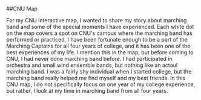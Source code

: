 ##CNU Map

For my CNU interactive map, I wanted to share my story about marching band and some of the special moments I have experienced. Each white dot on the map covers a spot on CNU's campus where the marching band has performed or practiced. I have been fortunate enough to be a part of the Marching Captains for all four years of college, and it has been one of the best experiences of my life. I mention this in the map, but before coming to CNU, I had never done marching band before. I had participated in orchestra and small wind ensemble bands, but nothing like an actaul marching band. I was a fairly shy individual when I started college, but the marching band really helped me find myself and my best friends. In this CNU map, I do not specifically focus on one year of my college experience, but rather, I look at my time in marching band from all four years.
